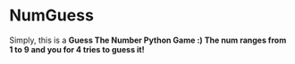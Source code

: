 # NumGuess
Simply, this is a <b>Guess The Number<b> Python Game :)
The num ranges from 1 to 9 and you for 4 tries to guess it!
